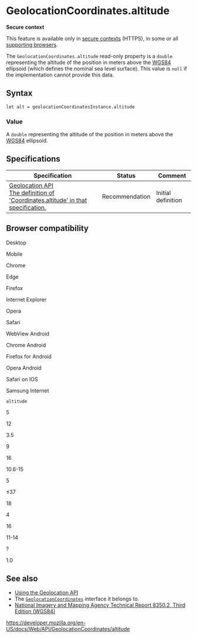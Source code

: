 # GeolocationCoordinates.altitude

**Secure context**

This feature is available only in [secure contexts](https://developer.mozilla.org/en-US/docs/Web/Security/Secure_Contexts) (HTTPS), in some or all [supporting browsers](#browser_compatibility).

The `GeolocationCoordinates.altitude` read-only property is a `double` representing the altitude of the position in meters above the [WGS84](https://earth-info.nga.mil/GandG/publications/tr8350.2/wgs84fin.pdf) ellipsoid (which defines the nominal sea level surface). This value is `null` if the implementation cannot provide this data.

## Syntax

    let alt = geolocationCoordinatesInstance.altitude

### Value

A `double` representing the altitude of the position in meters above the [WGS84](https://earth-info.nga.mil/GandG/publications/tr8350.2/wgs84fin.pdf) ellipsoid.

## Specifications

<table><thead><tr class="header"><th>Specification</th><th>Status</th><th>Comment</th></tr></thead><tbody><tr class="odd"><td><a href="https://w3c.github.io/geolocation-api/#dom-geolocationcoordinates-altitude">Geolocation API<br />
<span class="small">The definition of 'Coordinates.altitude' in that specification.</span></a></td><td><span class="spec-rec">Recommendation</span></td><td>Initial definition</td></tr></tbody></table>

## Browser compatibility

Desktop

Mobile

Chrome

Edge

Firefox

Internet Explorer

Opera

Safari

WebView Android

Chrome Android

Firefox for Android

Opera Android

Safari on IOS

Samsung Internet

`altitude`

5

12

3.5

9

16

10.6-15

5

≤37

18

4

16

11-14

?

1.0

## See also

- [Using the Geolocation API](../geolocation_api/using_the_geolocation_api)
- The [`GeolocationCoordinates`](../geolocationcoordinates) interface it belongs to.
- [National Imagery and Mapping Agency Technical Report 8350.2, Third Edition (WGS84)](https://earth-info.nga.mil/GandG/publications/tr8350.2/wgs84fin.pdf)

<a href="https://developer.mozilla.org/en-US/docs/Web/API/GeolocationCoordinates/altitude" class="_attribution-link">https://developer.mozilla.org/en-US/docs/Web/API/GeolocationCoordinates/altitude</a>
